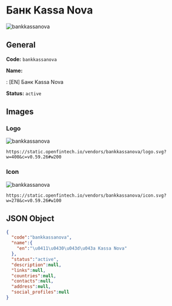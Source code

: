 
# Банк Kassa Nova 
![bankkassanova](https://static.openfintech.io/vendors/bankkassanova/logo.svg?w=400&c=v0.59.26#w200)  

## General 
 
**Code:** `bankkassanova` 
 
**Name:** 
 
:	[EN] Банк Kassa Nova 
 
**Status:** `active` 
 

## Images 

### Logo 
 
![bankkassanova](https://static.openfintech.io/vendors/bankkassanova/logo.svg?w=400&c=v0.59.26#w200)  

```
https://static.openfintech.io/vendors/bankkassanova/logo.svg?w=400&c=v0.59.26#w200
```  

### Icon 
 
![bankkassanova](https://static.openfintech.io/vendors/bankkassanova/icon.svg?w=278&c=v0.59.26#w100)  

```
https://static.openfintech.io/vendors/bankkassanova/icon.svg?w=278&c=v0.59.26#w100
```  

## JSON Object 

```json
{
  "code":"bankkassanova",
  "name":{
    "en":"\u0411\u0430\u043d\u043a Kassa Nova"
  },
  "status":"active",
  "description":null,
  "links":null,
  "countries":null,
  "contacts":null,
  "address":null,
  "social_profiles":null
}
```  

